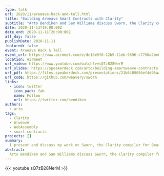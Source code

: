 ```yaml
---
type: talk
url: 2020/11/arweave-hack-and-tell.html
title: "Building Arweave Smart Contracts with Clarity"
subtitle: "Arto Bendiken and Sam Williams discuss Sworn, the Clarity compiler for SmartWeave."
date: 2020-11-11T19:00:00Z
date_end: 2020-11-11T20:00:00Z
all_day: false
publishDate: 2020-11-11
featured: false
event: Arweave Hack & Tell
event_url: https://www.airmeet.com/e/dc16e5f0-12b9-11eb-9896-c7756a2be0e8
location: Airmeet
url_video: https://www.youtube.com/watch?v=sQ7zB28NerM
url_slides: https://speakerdeck.com/arto/building-smartweave-contracts-with-clarity
url_pdf: https://files.speakerdeck.com/presentations/21b6489004ef4d95aa2b1b323af6c9a2/Building_SmartWeave_Contracts_with_Clarity__November_2020_.pdf
url_code: https://github.com/weavery/sworn
links:
  - icon: twitter
    icon_pack: fab
    name: Follow
    url: https://twitter.com/bendiken
authors:
  - arto
tags:
  - Clarity
  - Arweave
  - WebAssembly
  - smart contracts
projects: []
summary:
  I present and discuss my work on Sworn, the Clarity compiler for SmartWeave.
abstract:
  Arto Bendiken and Sam Williams discuss Sworn, the Clarity compiler for SmartWeave.
---
```


{{< youtube sQ7zB28NerM >}}
